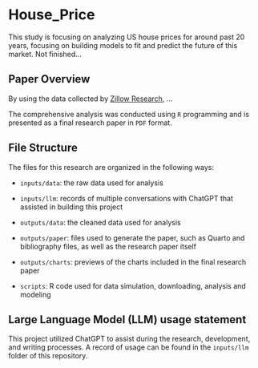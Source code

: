# House_Price

This study is focusing on analyzing US house prices for around past 20 years, focusing on building models to fit and predict the future of this market. Not finished...

## Paper Overview

By using the data collected by [Zillow Research](https://www.zillow.com/research/data/), ...

The comprehensive analysis was conducted using `R` programming and is presented as a final research paper in `PDF` format.

## File Structure

The files for this research are organized in the following ways:

-   `inputs/data`: the raw data used for analysis

-   `inputs/llm`: records of multiple conversations with ChatGPT that assisted in building this project

-   `outputs/data`: the cleaned data used for analysis

-   `outputs/paper`: files used to generate the paper, such as Quarto and bibliography files, as well as the research paper itself

-   `outputs/charts`: previews of the charts included in the final research paper

-   `scripts`: R code used for data simulation, downloading, analysis and modeling

## Large Language Model (LLM) usage statement

This project utilized ChatGPT to assist during the research, development, and writing processes. A record of usage can be found in the `inputs/llm` folder of this repository.
